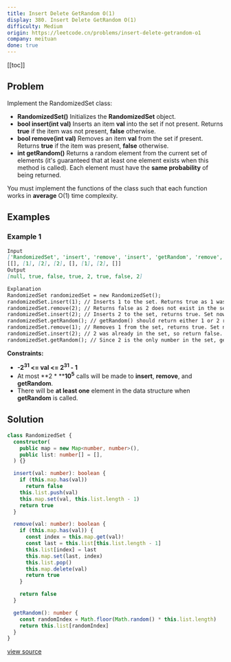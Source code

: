 ```yaml
---
title: Insert Delete GetRandom O(1)
display: 380. Insert Delete GetRandom O(1)
difficulty: Medium
origin: https://leetcode.cn/problems/insert-delete-getrandom-o1
company: meituan
done: true
---
```


[[toc]]

## Problem

Implement the RandomizedSet class:

- **RandomizedSet()** Initializes the **RandomizedSet** object.
- **bool insert(int val)** Inserts an item **val** into the set if not present. Returns **true** if the item was not present, **false** otherwise.
- **bool remove(int val)** Removes an item **val** from the set if present. Returns **true** if the item was present, **false** otherwise.
- **int getRandom()** Returns a random element from the current set of elements (it&#39;s guaranteed that at least one element exists when this method is called). Each element must have the <b>same probability</b> of being returned.

You must implement the functions of the class such that each function works in **average** O(1) time complexity.

## Examples

### Example 1

```md
Input
['RandomizedSet', 'insert', 'remove', 'insert', 'getRandom', 'remove', 'insert', 'getRandom']
[[], [1], [2], [2], [], [1], [2], []]
Output
[null, true, false, true, 2, true, false, 2]

Explanation
RandomizedSet randomizedSet = new RandomizedSet();
randomizedSet.insert(1); // Inserts 1 to the set. Returns true as 1 was inserted successfully.
randomizedSet.remove(2); // Returns false as 2 does not exist in the set.
randomizedSet.insert(2); // Inserts 2 to the set, returns true. Set now contains [1,2].
randomizedSet.getRandom(); // getRandom() should return either 1 or 2 randomly.
randomizedSet.remove(1); // Removes 1 from the set, returns true. Set now contains [2].
randomizedSet.insert(2); // 2 was already in the set, so return false.
randomizedSet.getRandom(); // Since 2 is the only number in the set, getRandom() will always return 2.
```

**Constraints:**

- **-2<sup>31</sup> <= val <= 2<sup>31</sup> - 1**
- At most **2 *&nbsp;****10<sup>5</sup>** calls will be made to **insert**, **remove**, and **getRandom**.
- There will be **at least one** element in the data structure when **getRandom** is called.

## Solution

```ts
class RandomizedSet {
  constructor(
    public map = new Map<number, number>(),
    public list: number[] = [],
  ) {}

  insert(val: number): boolean {
    if (this.map.has(val))
      return false
    this.list.push(val)
    this.map.set(val, this.list.length - 1)
    return true
  }

  remove(val: number): boolean {
    if (this.map.has(val)) {
      const index = this.map.get(val)!
      const last = this.list[this.list.length - 1]
      this.list[index] = last
      this.map.set(last, index)
      this.list.pop()
      this.map.delete(val)
      return true
    }

    return false
  }

  getRandom(): number {
    const randomIndex = Math.floor(Math.random() * this.list.length)
    return this.list[randomIndex]
  }
}
```

[view source](https://leetcode.cn/problems/insert-delete-getrandom-o1)
